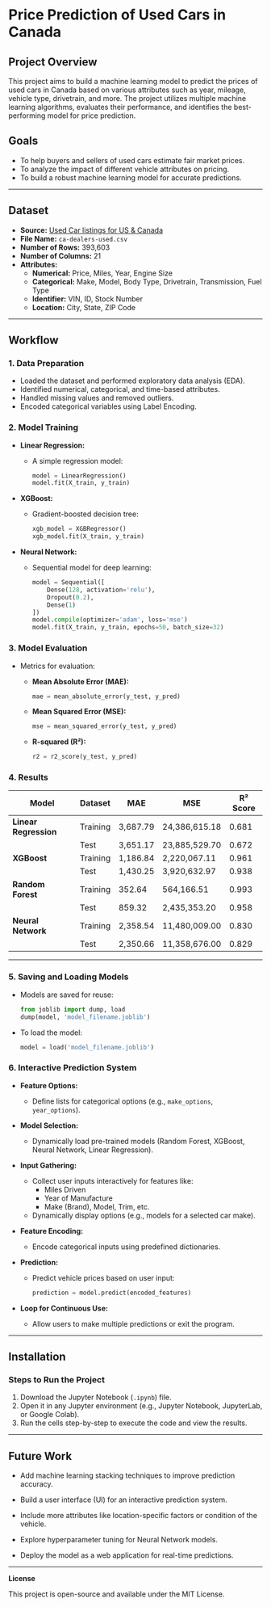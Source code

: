 # **Price Prediction of Used Cars in Canada**

## **Project Overview**

This project aims to build a machine learning model to predict the prices of used cars in Canada based on various attributes such as year, mileage, vehicle type, drivetrain, and more. The project utilizes multiple machine learning algorithms, evaluates their performance, and identifies the best-performing model for price prediction.

## **Goals**

- To help buyers and sellers of used cars estimate fair market prices.
- To analyze the impact of different vehicle attributes on pricing.
- To build a robust machine learning model for accurate predictions.

---

## **Dataset**

- **Source:** [Used Car listings for US & Canada](https://www.kaggle.com/datasets/rupeshraundal/marketcheck-automotive-data-us-canada?resource=download)
- **File Name:** `ca-dealers-used.csv`
- **Number of Rows:** 393,603
- **Number of Columns:** 21
- **Attributes:**
  - **Numerical:** Price, Miles, Year, Engine Size
  - **Categorical:** Make, Model, Body Type, Drivetrain, Transmission, Fuel Type
  - **Identifier:** VIN, ID, Stock Number
  - **Location:** City, State, ZIP Code

---

## **Workflow**

### 1. **Data Preparation**

- Loaded the dataset and performed exploratory data analysis (EDA).
- Identified numerical, categorical, and time-based attributes.
- Handled missing values and removed outliers.
- Encoded categorical variables using Label Encoding.

### 2. **Model Training**

- **Linear Regression:**
  - A simple regression model:
    ```python
    model = LinearRegression()
    model.fit(X_train, y_train)
    ```

- **XGBoost:**
  - Gradient-boosted decision tree:
    ```python
    xgb_model = XGBRegressor()
    xgb_model.fit(X_train, y_train)
    ```

- **Neural Network:**
  - Sequential model for deep learning:
    ```python
    model = Sequential([
        Dense(128, activation='relu'),
        Dropout(0.2),
        Dense(1)
    ])
    model.compile(optimizer='adam', loss='mse')
    model.fit(X_train, y_train, epochs=50, batch_size=32)
    ```

### 3. **Model Evaluation**

- Metrics for evaluation:
  - **Mean Absolute Error (MAE):**
    ```python
    mae = mean_absolute_error(y_test, y_pred)
    ```

  - **Mean Squared Error (MSE):**
    ```python
    mse = mean_squared_error(y_test, y_pred)
    ```

  - **R-squared (R²):**
    ```python
    r2 = r2_score(y_test, y_pred)
    ```

### 4. **Results**

| Model              | Dataset       | MAE        | MSE            | R² Score |
|--------------------|---------------|------------|----------------|------------|
| **Linear Regression** | Training      | 3,687.79   | 24,386,615.18  | 0.681      |
|                    | Test          | 3,651.17   | 23,885,529.70  | 0.672      |
| **XGBoost**        | Training      | 1,186.84   | 2,220,067.11   | 0.961      |
|                    | Test          | 1,430.25   | 3,920,632.97   | 0.938      |
| **Random Forest**  | Training      | 352.64     | 564,166.51     | 0.993      |
|                    | Test          | 859.32     | 2,435,353.20   | 0.958      |
| **Neural Network** | Training      | 2,358.54   | 11,480,009.00  | 0.830      |
|                    | Test          | 2,350.66   | 11,358,676.00  | 0.829      |

---

### 5. **Saving and Loading Models**

- Models are saved for reuse:
  ```python
  from joblib import dump, load
  dump(model, 'model_filename.joblib')
  ```

- To load the model:
  ```python
  model = load('model_filename.joblib')
  ```

### 6. **Interactive Prediction System**

- **Feature Options:**
  - Define lists for categorical options (e.g., `make_options`, `year_options`).

- **Model Selection:**
  - Dynamically load pre-trained models (Random Forest, XGBoost, Neural Network, Linear Regression).

- **Input Gathering:**
  - Collect user inputs interactively for features like:
    - Miles Driven
    - Year of Manufacture
    - Make (Brand), Model, Trim, etc.
  - Dynamically display options (e.g., models for a selected car make).

- **Feature Encoding:**
  - Encode categorical inputs using predefined dictionaries.

- **Prediction:**
  - Predict vehicle prices based on user input:
    ```python
    prediction = model.predict(encoded_features)
    ```

- **Loop for Continuous Use:**
  - Allow users to make multiple predictions or exit the program.

---

## **Installation**

### **Steps to Run the Project**

1. Download the Jupyter Notebook (`.ipynb`) file.
2. Open it in any Jupyter environment (e.g., Jupyter Notebook, JupyterLab, or Google Colab).
3. Run the cells step-by-step to execute the code and view the results.

---

## **Future Work**

- Add machine learning stacking techniques to improve prediction accuracy.
- Build a user interface (UI) for an interactive prediction system.

- Include more attributes like location-specific factors or condition of the vehicle.
- Explore hyperparameter tuning for Neural Network models.
- Deploy the model as a web application for real-time predictions.

---

**License**

This project is open-source and available under the MIT License.


